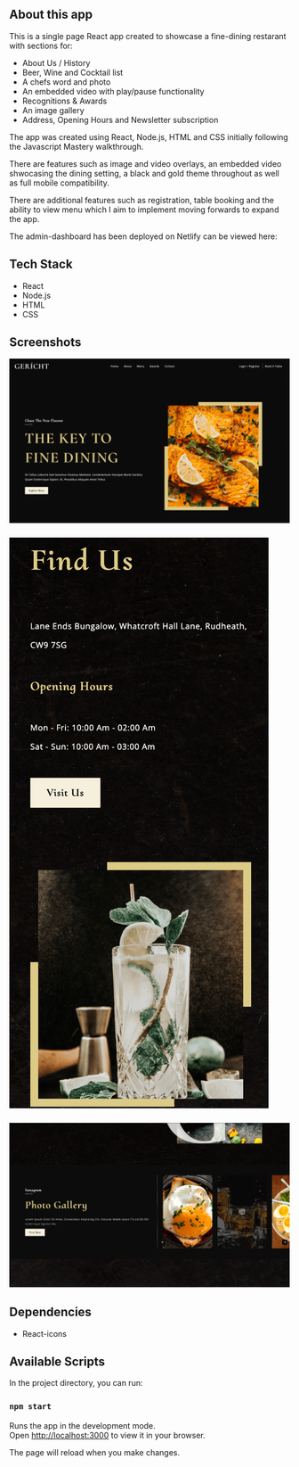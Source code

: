 ## About this app

This is a single page React app created to showcase a fine-dining restarant with sections for:

- About Us / History
- Beer, Wine and Cocktail list
- A chefs word and photo
- An embedded video with play/pause functionality
- Recognitions & Awards
- An image gallery
- Address, Opening Hours and Newsletter subscription

The app was created using React, Node.js, HTML and CSS initially following the Javascript Mastery walkthrough.

There are features such as image and video overlays, an embedded video shwocasing the dining setting, a black and gold theme throughout as well as full mobile compatibility.

There are additional features such as registration, table booking and the ability to view menu which I aim to implement moving forwards to expand the app.

The admin-dashboard has been deployed on Netlify can be viewed here:


## Tech Stack

- React
- Node.js
- HTML
- CSS

## Screenshots

!["Screenshot of Homepage"](https://github.com/will-frankland/restaurant-app/blob/main/docs/restaurant-home.png?raw=true)
###
!["Screenshot of Mobile View on iPhone 12 Pro"](https://github.com/will-frankland/restaurant-app/blob/main/docs/restaurant-mobile.png?raw=true)
###
!["Screenshot of Restaurant Gallery"](https://github.com/will-frankland/restaurant-app/blob/main/docs/restaurant-photos.png?raw=true)

## Dependencies

- React-icons

## Available Scripts

In the project directory, you can run:

### `npm start`

Runs the app in the development mode.\
Open [http://localhost:3000](http://localhost:3000) to view it in your browser.

The page will reload when you make changes.